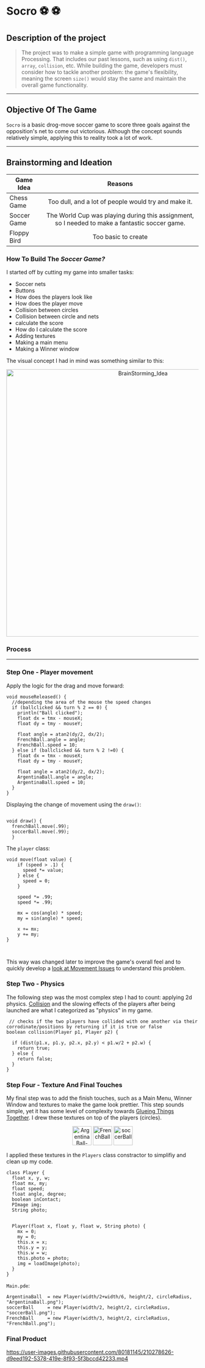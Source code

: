 # Socro	:soccer:	:soccer:


## Description of the project

> The project was to make a simple game with programming language Processing. That includes our past lessons, such as using `dist()`, `array`, `collision`, etc. While building the game, developers must consider how to tackle another problem: the game's flexibility, meaning the screen `size()` would stay the same and maintain the overall game functionality.
 ***
## Objective Of The Game

`Socro` is a basic drog-move soccer game to score three goals against the opposition's net to come out victorious. Although the concept sounds relatively simple, applying this to reality took a lot of work.

 ***

 ## Brainstorming and Ideation
| Game Idea        | Reasons           | 
| -------------    |:-------------:|  
| Chess Game       | Too dull, and a lot of people would try and make it. | 
| Soccer Game      | The World Cup was playing during this assignment, so I needed to make a fantastic soccer game.      |   
| Floppy Bird      | Too basic to create      | 


### How To Build The *Soccer Game?*

I started off by cutting my game into smaller tasks:
- Soccer nets 
- Buttons
- How does the players look like
- How does the player move
- Collision between circles
- Collision between circle and nets
- calculate the score 
- How do I calculate the score
- Adding textures
- Making a main menu
- Making a Winner window

The visual concept I had in mind was something similar to this:

<p align="center">
<img width="700" alt="BrainStorming_Idea" src="https://user-images.githubusercontent.com/80181145/209754378-8eaacde3-d300-46d2-b28f-b18cc9fcf044.jpg">
</p>


### Process

***

### Step One - Player movement

Apply the logic for the drag and move forward:  

``` processing
void mouseReleased() {
  //depending the area of the mouse the speed changes
  if (ballclicked && turn % 2 == 0) {
    println("Ball clicked");
    float dx = tmx - mouseX;
    float dy = tmy - mouseY;

    float angle = atan2(dy/2, dx/2);
    FrenchBall.angle = angle;
    FrenchBall.speed = 10;
  } else if (ballclicked && turn % 2 !=0) {
    float dx = tmx - mouseX;
    float dy = tmy - mouseY;

    float angle = atan2(dy/2, dx/2);
    ArgentinaBall.angle = angle;
    ArgentinaBall.speed = 10;
  }
}

```
Displaying the change of movement using the `draw()`:

``` processing

void draw() {
  frenchBall.move(.99);
  soccerBall.move(.99);
  }
```
The `player` class:

``` processing
void move(float value) {
    if (speed > .1) {
      speed *= value;
    } else {
      speed = 0;
    }

    speed *= .99;
    speed *= .99;

    mx = cos(angle) * speed;
    my = sin(angle) * speed;

    x += mx;
    y += my;
}



```
This way was changed later to improve the game's overall feel and to quickly develop a [look at Movement Issues](https://github.com/Xpliot/SoccerGame/blob/main/Game/Issue.md) to understand this problem.

### Step Two - Physics 
The following step was the most complex step I had to count: applying 2d physics. [Collision](https://github.com/Xpliot/SoccerGame/blob/main/Game/Issue.md) and the slowing effects of the players after being launched are what I categorized as "physics" in my game.

``` processing 
 // checks if the two players have collided with one another via their corrodinate/positions by returning if it is true or false
boolean collision(Player p1, Player p2) {  

  if (dist(p1.x, p1.y, p2.x, p2.y) < p1.w/2 + p2.w) {
    return true;
  } else {
    return false;
  }
}
```


### Step Four - Texture And Final Touches
My final step was to add the finish touches, such as a Main Menu, Winner Window and textures to make the game look prettier. This step sounds simple, yet it has some level of complexity towards [Glueing Things Together](https://github.com/Xpliot/SoccerGame/blob/main/Game/Issue.md). I drew these textures on top of the players (circles).

<p align="center">
    <img width="50" alt="ArgentinaBall-removebg-preview (1)" src="https://user-images.githubusercontent.com/80181145/209846750-3101af2d-ee9e-41bd-bcfd-350a5220c339.png">
    <img width="50" alt="FrenchBall" src="https://user-images.githubusercontent.com/80181145/209845175-c5a432e5-337b-4343-a44d-82a6e9e634aa.png">
    <img width="50" alt="soccerBall" src="https://user-images.githubusercontent.com/80181145/209845178-86fcc74f-7183-484b-89be-168eeaa899e7.png">
</p>


I applied these textures in the `Players` class constractor to simplifiy and clean up my code.  

``` processing 
class Player {
  float x, y, w;
  float mx, my;
  float speed;
  float angle, degree;
  boolean inContact;
  PImage img;
  String photo;


  Player(float x, float y, float w, String photo) {
    mx = 0;
    my = 0;
    this.x = x;
    this.y = y;
    this.w = w;
    this.photo = photo;
    img = loadImage(photo);
  }
}

```
`Main.pde`:   
``` processing
ArgentinaBall  = new Player(width/2+width/6, height/2, circleRadius, "ArgentinaBall.png");
soccerBall     = new Player(width/2, height/2, circleRadius, "soccerBall.png");
FrenchBall     = new Player(width/3, height/2, circleRadius, "FrenchBall.png");
```

### Final Product
https://user-images.githubusercontent.com/80181145/210278626-d9eed192-5378-419e-8f93-5f3bccd42233.mp4





